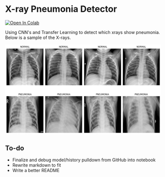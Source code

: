 # X-ray Pneumonia Detector

[![Open In Colab](https://colab.research.google.com/assets/colab-badge.svg)](https://colab.research.google.com/drive/1PUOY3EKVpfZAK1WgFNvrDsboWR5QSoa2?usp=sharing)

Using CNN's and Transfer Learning to detect which xrays show pneumonia. Below is a sample of the X-rays.

![X-Rays of normal and pneumonia patients](https://github.com/JosiahBeynon/detect-pneumonia-xray/raw/main/pnuemonia_xray.png)


## To-do
* Finalize and debug model/history pulldown from GitHub into notebook
* Rewrite markdown to fit
* Write a better README
